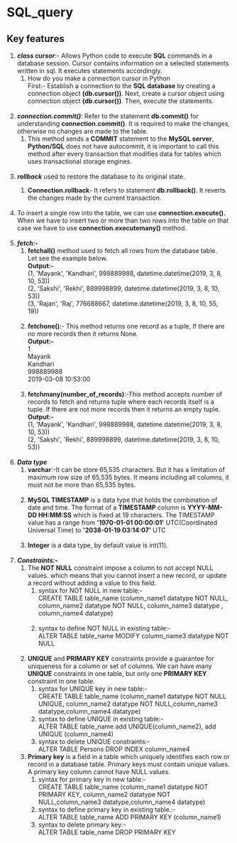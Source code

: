 # SQL_query
## Key features
<ol>
<li><em><strong>class cursor</em></strong>:- Allows Python code to execute <strong>SQL</strong> commands in a database session. Cursor contains information on a selected statements written in sql. It executes statements accordingly.
<ol> 
  <li>How do you make a connection cursor in Python</br>
  First:- Establish a connection to the <strong>SQL database</strong> by creating a connection object <strong>(db.cursor())</strong>. Next, create a cursor object using connection object <strong>(db.cursor())</strong>. Then, execute the statements.</li> 
</li>
</ol></br> 

<li><em><strong>connection.commit()</em></strong>: Refer to the statement <strong>db.commit()</strong> for understanding <strong>connection.commit()</strong>. It is required to make the changes, otherwise no changes are made to the table.
<ol>
<li>This method sends a <strong> COMMIT</strong> statement to the <strong>MySQL server</strong>,<strong> Python/SQL</strong> does not have autocommit, it is important to call this method after every transaction that modifies data for tables which uses transactional storage engines. </li>
</ol></br> 
<li><em><strong>rollback</em></strong> used to restore the database to its original state.</li>
<ol>
<li><strong>Connection.rollback</strong>- It refers to statement <strong>db.rollback()</strong>. It reverts the changes made by the current transaction.</li>
</ol></br> 

<li>To insert a single row into the table, we can use <strong>connection.execute().</strong> When we have to insert two or more than two rows into the table on that case we have to use <strong>connection.executemany()</strong> method.</li></br>
<li><em><strong>fetch:-</em></strong>
<ol>
<li><strong>fetchall()</strong> method used to fetch all rows from the database table.</br>
Let see the example below.</br>
<strong>Output:-</strong></br>
(1, 'Mayank', 'Kandhari', 998889988, datetime.datetime(2019, 3, 8, 10, 53))</br>
(2, 'Sakshi', 'Rekhi', 889998899, datetime.datetime(2019, 3, 8, 10, 53))</br>
(3, 'Rajan', 'Raj', 776688667, datetime.datetime(2019, 3, 8, 10, 55, 19))</br>
</li></br> 

<li><strong>fetchone()</strong>:- This method returns one record as a tuple, If there are no more records then it returns None.</br>
<strong>Output:-</strong></br>
1</br>
Mayank</br>
Kandhari</br>
998889988</br>
2019-03-08 10:53:00</br>
</li></br> 

<li><strong>fetchmany(number_of_records)</strong>:-This method accepts number of records to fetch and returns tuple where each records itself is a tuple. If there are not more records then it returns an empty tuple.</br>
<strong>Output:-</strong></br>
(1, 'Mayank', 'Kandhari', 998889988, datetime.datetime(2019, 3, 8, 10, 53))</br>
(2, 'Sakshi', 'Rekhi', 889998899, datetime.datetime(2019, 3, 8, 10, 53))</br>
</li></li></br> 
</ol>
<li><em><strong>Data type</em></strong>
<ol>
<li><strong>varchar</strong>:-It can be store 65,535 characters. But it has a limitation of maximum row size of 65,535 bytes. It means including all columns, it must not be more than 65,535 bytes.</li></br> 

<li><strong>MySQL TIMESTAMP</strong> is a data type that holds the combination of date and time. The format of a <strong>TIMESTAMP</strong> column is <strong>YYYY-MM-DD HH:MM:SS</strong> which is fixed at 19 characters. The TIMESTAMP value has a range from <strong>'1970-01-01 00:00:01'</strong> UTC(Coordinated Universal Time) to <strong>'2038-01-19 03:14:07'</strong> UTC</li></br>
<li><strong>Integer</strong> is a data type, by default value is int(11).</li></li>
</ol></br>

<li><em><strong>Constraints:-</em></strong>
<ol>
<li>
  The <strong>NOT NULL</strong> constraint impose a column to not accept NULL values. which means that you cannot insert a new record, or update a record without adding a value to this field.
<ol>  
<li>syntax for NOT NULL in new table:-</br>
     CREATE TABLE table_name (column_name1 datatype NOT NULL, column_name2 datatype NOT NULL, column_name3 datatype , column_name4 datatype)</li></br>
<li>syntax to define NOT NULL in existing table:-</br>
    ALTER TABLE table_name MODIFY column_name3 datatype NOT NULL</li>
</ol>
</li></br>

<li><strong>UNIQUE</strong> and <strong>PRIMARY KEY</strong> constraints provide a guarantee for uniqueness for a column or set of columns. We can have many <strong>UNIQUE</strong> constraints in one table, but only one <strong>PRIMARY KEY</strong> constraint in one table.
<ol>
<li>syntax for UNIQUE key in new table:-</br>
    CREATE TABLE table_name (column_name1 datatype NOT NULL UNIQUE, column_name2 datatype NOT NULL,column_name3 datatype,column_name4 datatype)</li>
<li>syntax to define UNIQUE in existing table:-</br> 
   ALTER TABLE table_name add UNIQUE(column_name2), add UNIQUE (column_name4)</li>
<li> syntax to delete UNIQUE constraints:-</br>
    ALTER TABLE Persons DROP INDEX column_name4</li>
</ol>
</li>

<li><strong>Primary key</strong> is a field in a table which uniquely identifies each row or record in a database table. Primary keys must contain unique values. A primary key column cannot have NULL values.
<ol>
<li> syntax for primary key in new table:-</br>
      CREATE TABLE table_name (column_name1 datatype NOT PRIMARY KEY, column_name2 datatype NOT NULL,column_name3 datatype,column_name4 datatype)</li>

<li> syntax to define primary key in existing table.:-</br>
       ALTER TABLE table_name ADD PRIMARY KEY (column_name1)</li>

<li> syntax to delete primary key:-</br>
     ALTER TABLE table_name DROP PRIMARY KEY</li>
</ol>     
</li>

</ol>
</li>
</ol>






 

  
